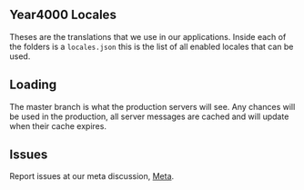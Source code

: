 Year4000 Locales
----------------

Theses are the translations that we use in our applications.
Inside each of the folders is a `locales.json` this is the
list of all enabled locales that can be used.

Loading
-------

The master branch is what the production servers will see.
Any chances will be used in the production, all server messages
are cached and will update when their cache expires.

Issues
------

Report issues at our meta discussion, [Meta](https://github.com/Year4000/Meta).
